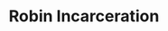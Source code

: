 ---
title: Robin Incarceration
categories: ['incarceration']
contributors: mechie and robin
excerpt: >
    "The thing that keeps me fighting is instinct. Imprisonment is not our natural habitat. This is not my home."
images:
    - robin-incarceration-web.png
featured: true
featured_order: 14
---